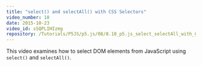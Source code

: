 ```yaml
---
title: "select() and selectAll() with CSS Selectors"
video_number: 10
date: 2015-10-23
video_id: sSQPLIHIzmg
repository: /Tutorials/P5JS/p5.js/08/8.10_p5.js_select_selectAll_with_CSS_selectors
---
```


This video examines how to select DOM elements from JavaScript using `select()` and `selectAll()`.
